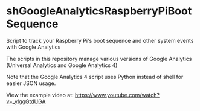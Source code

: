 # shGoogleAnalyticsRaspberryPiBootSequence
Script to track your Raspberry Pi's boot sequence and other system events with Google Analytics

The scripts in this repository manage various versions of Google Analytics (Universal Analytics and Google Analytics 4)

Note that the Google Analytics 4 script uses Python instead of shell for easier JSON usage.

View the example video at: https://www.youtube.com/watch?v=_ylggGtdUGA
